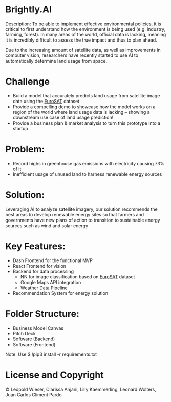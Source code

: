 # Brightly.AI
Description: To be able to implement effective environmental policies, it is critical to first understand how the environment is being used (e.g. industry, farming, forest). In many areas of the world, official data is lacking, meaning it is incredibly difficult to assess the true impact and thus to plan ahead.

Due to the increasing amount of satellite data, as well as improvements in computer vision, researchers have recently started to use AI to automatically determine land usage from space.


# Challenge

- Build a model that accurately predicts land usage from satellite image data using the [EuroSAT](https://github.com/phelber/EuroSAT) dataset
- Provide a compelling demo to showcase how the model works on a region of the world where land usage data is lacking – showing a downstream use case of land usage prediction!
- Provide a business plan & market analysis to turn this prototype into a startup

# Problem:
- Record highs in greenhouse gas emissions with electricity causing 73% of it
- Inefficient usage of unused land to harness renewable energy sources

# Solution:
Leveraging AI to analyze satellite imagery, our solution recommends the best areas to develop renewable energy sites so that farmers and governments have new plans of action to transition to sustainable energy sources such as wind and solar energy

# Key Features:
 - Dash Frontend for the functional MVP
 - React Frontend for vision
 - Backend for data processing 
   - NN for image classification based on [EuroSAT](https://github.com/phelber/EuroSAT) dataset
   - Google Maps API integration
   - Weather Data Pipeline 
 - Recommendation System for energy solution

# Folder Structure:
 - Business Model Canvas 
 - Pitch Deck
 - Software (Backend)
 - Software (Frontend) 

Note: Use $ !pip3 install -r requirements.txt

# License and Copyright
© Leopold Wieser, Clarissa Anjani, Lilly Kaemmerling, Leonard Wolters, Juan Carlos Climent Pardo
